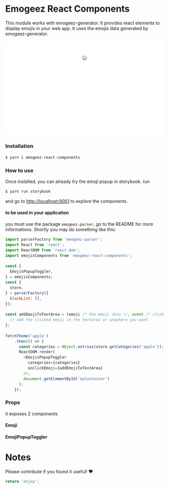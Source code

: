 # Emogeez React Components

This module works with emogeez-generator. It provides react elements to display emojis in your web app.
It uses the emojis data generated by emogeez-generator. 

![GIF Example](https://github.com/arthur-feral/emogeez/blob/master/packages/emogeez-react-components/demo_react_components.gif)

### Installation 
```bash
$ yarn i emogeez-react-components
```

### How to use

Once installed, you can already try the emoji popup in storybook.
run

```bash
$ yarn run storybook
```

and go to [http://localhost:9001](http://localhost:9001) to explore the components.


#### to be used in your application
you must use the package `emogeez-parser`, go to the README for more informations. Shortly you may do something like this:

```javascript
import parserFactory from 'emogeez-parser';
import React from 'react';
import ReactDOM from 'react-dom';
import emojisComponents from 'emogeez-react-components';

const {
  EmojisPopupToggler,
} = emojisComponents;
const {
  store,
} = parserFactory({
  blackList: [],
});

const addEmojiToTextArea = (emoji /* the emoji data */, event /* click event */) => {
  // add the clicked emoji in the textarea or anywhere you want
};

fetchTheme('apple')
    .then(() => {
      const categories = Object.entries(store.getCategories('apple'));
      ReactDOM.render(
        <EmojisPopupToggler
          categories={categories}
          onClickEmoji={addEmojiToTextArea}
        />,
        document.getElementById('myContainer')
      );
    });
```

### Props
it exposes 2 components
#### Emoji

#### EmojiPopupToggler

# Notes

Please contribute if you found it useful! ❤️

```javascript
return 'enjoy';
```
